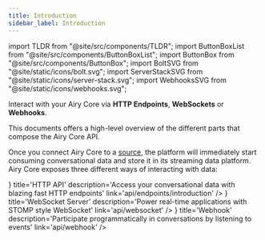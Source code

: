 ```yaml
---
title: Introduction
sidebar_label: Introduction
---
```


import TLDR from "@site/src/components/TLDR";
import ButtonBoxList from "@site/src/components/ButtonBoxList";
import ButtonBox from "@site/src/components/ButtonBox";
import BoltSVG from "@site/static/icons/bolt.svg";
import ServerStackSVG from "@site/static/icons/server-stack.svg";
import WebhooksSVG from "@site/static/icons/webhooks.svg";

<TLDR>

Interact with your Airy Core via **HTTP Endpoints**, **WebSockets** or
**Webhooks**.

</TLDR>

This documents offers a high-level overview of the different parts that compose
the Airy Core API.

Once you connect Airy Core to a [source](/getting-started/glossary.md#source),
the platform will immediately start consuming conversational data and store it
in its streaming data platform. Airy Core exposes three different ways of
interacting with data:

<ButtonBoxList>
<ButtonBox
    icon={() => <BoltSVG />}
    title='HTTP API'
    description='Access your conversational data with blazing fast HTTP endpoints'
    link='api/endpoints/introduction'
/>
<ButtonBox
    icon={() => <ServerStackSVG />}
    title='WebSocket Server'
    description='Power real-time applications with STOMP style WebSocket'
    link='api/websocket'
/>
<ButtonBox
    icon={() => <WebhooksSVG />}
    title='Webhook'
    description='Participate programmatically in conversations by listening to events'
    link='api/webhook'
/>
</ButtonBoxList>
